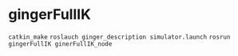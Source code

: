 # gingerFullIK

`catkin_make`
`roslauch ginger_description simulator.launch`
`rosrun gingerFullIK ginerFullIK_node`
